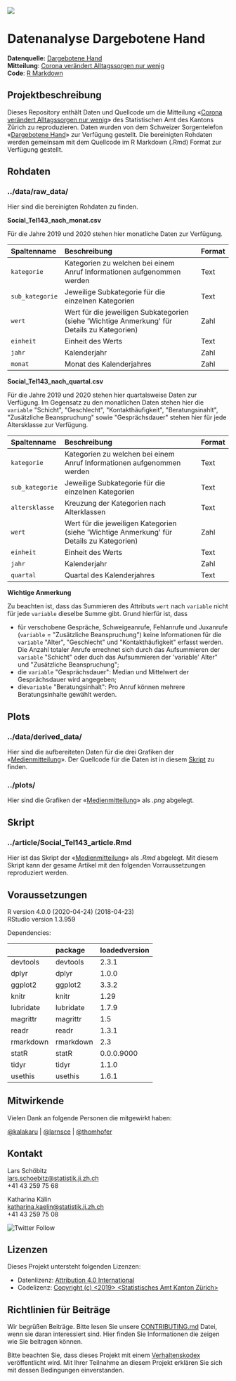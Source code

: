 ![](https://opendata.swiss/content/uploads/2016/02/kt_zh.png)

# Datenanalyse Dargebotene Hand

**Datenquelle:** [Dargebotene Hand](https://www.143.ch/)  
**Mitteilung**: [Corona verändert Alltagssorgen nur wenig](https://www.zh.ch/de/news-uebersicht/mitteilungen/2020/politik-staat/statistik/corona-veraendert-alltagssorgen-nur-wenig.html)  
**Code**: [R Markdown](https://github.com/statistikZH/covid19monitoring_social_Tel143/blob/main/article/Social_Tel143_article.Rmd)  

## Projektbeschreibung

Dieses Repository enthält Daten und Quellcode um die Mitteilung «[Corona verändert Alltagssorgen nur wenig](https://www.zh.ch/de/news-uebersicht/mitteilungen/2020/politik-staat/statistik/corona-veraendert-alltagssorgen-nur-wenig.html)» des Statistischen Amt des Kantons Zürich zu reproduzieren. Daten wurden von dem Schweizer Sorgentelefon «[Dargebotene Hand](https://www.143.ch/)» zur Verfügung gestellt. Die bereinigten Rohdaten werden gemeinsam mit dem Quellcode im R Markdown (.Rmd) Format zur Verfügung gestellt. 

## Rohdaten

### ../data/raw_data/

Hier sind die bereinigten Rohdaten zu finden. 

**Social_Tel143_nach_monat.csv**

Für die Jahre 2019 und 2020 stehen hier monatliche Daten zur Verfügung. 

|Spaltenname   |Beschreibung                                                                                 |Format |
|:-------------|:--------------------------------------------------------------------------------------------|:------|
|`kategorie`     |Kategorien zu welchen bei einem Anruf Informationen aufgenommen werden                       |Text   |
|`sub_kategorie` |Jeweilige Subkategorie für die einzelnen Kategorien                                          |Text   |
|`wert`          |Wert für die jeweiligen Subkategorien (siehe 'Wichtige Anmerkung' für Details zu Kategorien) |Zahl   |
|`einheit`       |Einheit des Werts                                                                            |Text   |
|`jahr`          |Kalenderjahr                                                                                 |Zahl   |
|`monat`         |Monat des Kalenderjahres                                                                     |Zahl   |

**Social_Tel143_nach_quartal.csv**

Für die Jahre 2019 und 2020 stehen hier quartalsweise Daten zur Verfügung. Im Gegensatz zu den monatlichen Daten stehen hier die `variable` "Schicht", "Geschlecht", "Kontakthäufigkeit", "Beratungsinahlt", "Zusätzliche Beanspruchung" sowie "Gesprächsdauer" stehen hier für jede Altersklasse zur Verfügung. 

|Spaltenname   |Beschreibung                                                                              |Format |
|:-------------|:-----------------------------------------------------------------------------------------|:------|
|`kategorie`     |Kategorien zu welchen bei einem Anruf Informationen aufgenommen werden                    |Text   |
|`sub_kategorie` |Jeweilige Subkategorie für die einzelnen Kategorien                                       |Text   |
|`altersklasse`  |Kreuzung der Kategorien nach Alterklassen                                                 |Text   |
|`wert`          |Wert für die jeweiligen Kategorien (siehe 'Wichtige Anmerkung' für Details zu Kategorien) |Zahl   |
|`einheit`       |Einheit des Werts                                                                         |Text   |
|`jahr`         |Kalenderjahr                                                                              |Zahl   |
|`quartal`      |Quartal des Kalenderjahres                                                                |Text   |

**Wichtige Anmerkung** 

Zu beachten ist, dass das Summieren des Attributs `wert` nach `variable` nicht für jede `variable` dieselbe Summe gibt. Grund hierfür ist, dass 

- für verschobene Gespräche, Schweigeanrufe, Fehlanrufe und Juxanrufe (`variable` = "Zusätzliche Beanspruchung") keine Informationen für die `variable` "Alter", "Geschlecht" und "Kontakthäufigkeit" erfasst werden. Die Anzahl totaler Anrufe errechnet sich durch das Aufsummieren der `variable` "Schicht" oder duch das Aufsummieren der 'variable' Alter" und "Zusätzliche Beanspruchung";
- die `variable` "Gesprächsdauer": Median und Mittelwert der Gesprächsdauer wird angegeben; 
- die`variable` "Beratungsinhalt": Pro Anruf können mehrere Beratungsinhalte gewählt werden.

## Plots

### ../data/derived_data/

Hier sind die aufbereiteten Daten für die drei Grafiken der «[Medienmitteilung](https://www.zh.ch/de/news-uebersicht/mitteilungen/2020/politik-staat/statistik/corona-veraendert-alltagssorgen-nur-wenig.html)». Der Quellcode für die Daten ist in diesem [Skript](https://github.com/statistikZH/covid19monitoring_social_Tel143/blob/main/article/Social_Tel143_article.Rmd) zu finden. 

### ../plots/

Hier sind die Grafiken der «[Medienmitteilung](https://www.zh.ch/de/news-uebersicht/mitteilungen/2020/politik-staat/statistik/corona-veraendert-alltagssorgen-nur-wenig.html)» als *.png* abgelegt.

## Skript

### ../article/Social_Tel143_article.Rmd 

Hier ist das Skript der «[Medienmitteilung](https://www.zh.ch/de/news-uebersicht/mitteilungen/2020/politik-staat/statistik/corona-veraendert-alltagssorgen-nur-wenig.html)» als *.Rmd* abgelegt. Mit diesem Skript kann der gesame Artikel mit den folgenden Vorraussetzungen reproduziert werden. 

## Voraussetzungen

R version 4.0.0 (2020-04-24) (2018-04-23)  
RStudio version 1.3.959  

Dependencies:

|          |package   |loadedversion |
|:---------|:---------|:-------------|
|devtools  |devtools  |2.3.1         |
|dplyr     |dplyr     |1.0.0         |
|ggplot2   |ggplot2   |3.3.2         |
|knitr     |knitr     |1.29          |
|lubridate |lubridate |1.7.9         |
|magrittr  |magrittr  |1.5           |
|readr     |readr     |1.3.1         |
|rmarkdown |rmarkdown |2.3           |
|statR     |statR     |0.0.0.9000    |
|tidyr     |tidyr     |1.1.0         |
|usethis   |usethis   |1.6.1         |

## Mitwirkende

Vielen Dank an folgende Personen die mitgewirkt haben: 

[@kalakaru](https://github.com/kalakaru) | [@larnsce](https://github.com/larnsce) | [@thomhofer](https://github.com/thomhofer)

## Kontakt

Lars Schöbitz  
lars.schoebitz@statistik.ji.zh.ch  
+41 43 259 75 68  

Katharina Kälin  
katharina.kaelin@statistik.ji.zh.ch  
+41 43 259 75 08  

![Twitter Follow](https://img.shields.io/twitter/follow/statistik_zh?style=social)

## Lizenzen

Dieses Projekt untersteht folgenden Lizenzen:  

- Datenlizenz: [Attribution 4.0 International](https://github.com/statistikZH/STAT_Schablone/blob/master/LICENSE_data)
- Codelizenz: [Copyright (c) <2019> <Statistisches Amt Kanton Zürich>](https://github.com/statistikZH/STAT_Schablone/blob/master/LICENSE_code)

## Richtlinien für Beiträge

Wir begrüßen Beiträge. Bitte lesen Sie unsere [CONTRIBUTING.md](https://github.com/statistikZH/STAT_Schablone/blob/master/CONTRIBUTING.md) Datei, wenn sie daran interessiert sind. Hier finden Sie Informationen die zeigen wie Sie beitragen können. 

Bitte beachten Sie, dass dieses Projekt mit einem [Verhaltenskodex](https://github.com/statistikZH/STAT_Schablone/blob/master/CodeOfConduct.md) veröffentlicht wird. Mit Ihrer Teilnahme an diesem Projekt erklären Sie sich mit dessen Bedingungen einverstanden.


